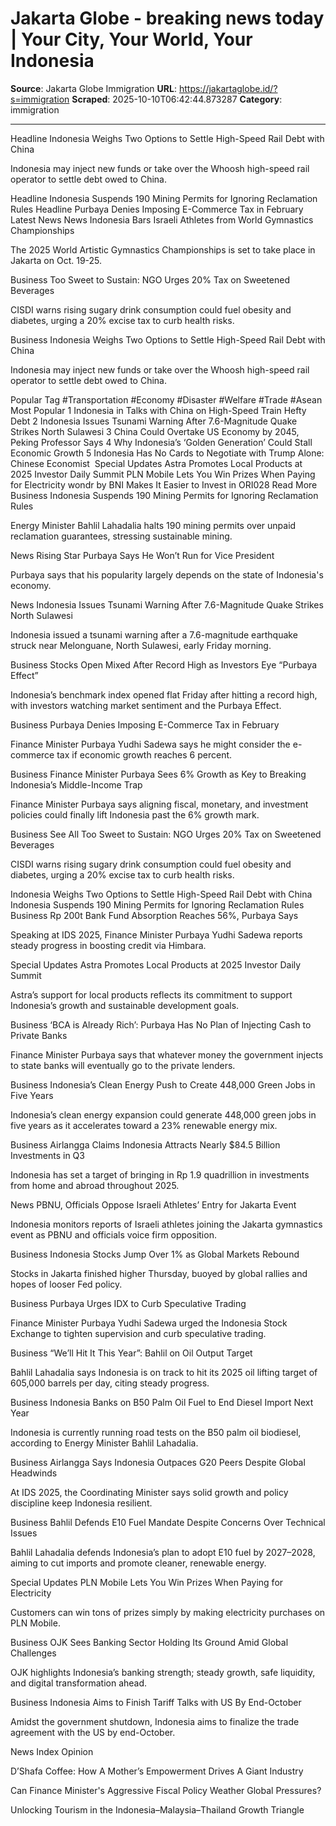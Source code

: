 # Jakarta Globe - breaking news today | Your City, Your World, Your Indonesia

**Source**: Jakarta Globe Immigration
**URL**: https://jakartaglobe.id/?s=immigration
**Scraped**: 2025-10-10T06:42:44.873287
**Category**: immigration

---

Headline
Indonesia Weighs Two Options to Settle High-Speed Rail Debt with China

Indonesia may inject new funds or take over the Whoosh high-speed rail operator to settle debt owed to China.

Headline
Indonesia Suspends 190 Mining Permits for Ignoring Reclamation Rules
Headline
Purbaya Denies Imposing E-Commerce Tax in February
Latest News
News
Indonesia Bars Israeli Athletes from World Gymnastics Championships

The 2025 World Artistic Gymnastics Championships is set to take place in Jakarta on Oct. 19-25.

Business
Too Sweet to Sustain: NGO Urges 20% Tax on Sweetened Beverages

CISDI warns rising sugary drink consumption could fuel obesity and diabetes, urging a 20% excise tax to curb health risks.

Business
Indonesia Weighs Two Options to Settle High-Speed Rail Debt with China

Indonesia may inject new funds or take over the Whoosh high-speed rail operator to settle debt owed to China.

Popular Tag
#Transportation #Economy #Disaster #Welfare #Trade #Asean
Most Popular
1
Indonesia in Talks with China on High-Speed Train Hefty Debt
2
Indonesia Issues Tsunami Warning After 7.6-Magnitude Quake Strikes North Sulawesi
3
China Could Overtake US Economy by 2045, Peking Professor Says
4
Why Indonesia’s ‘Golden Generation’ Could Stall Economic Growth
5
Indonesia Has No Cards to Negotiate with Trump Alone: Chinese Economist 
Special Updates
Astra Promotes Local Products at 2025 Investor Daily Summit
PLN Mobile Lets You Win Prizes When Paying for Electricity
wondr by BNI Makes It Easier to Invest in ORI028
Read More
Business
Indonesia Suspends 190 Mining Permits for Ignoring Reclamation Rules

Energy Minister Bahlil Lahadalia halts 190 mining permits over unpaid reclamation guarantees, stressing sustainable mining.

News
Rising Star Purbaya Says He Won’t Run for Vice President

Purbaya says that his popularity largely depends on the state of Indonesia's economy.

News
Indonesia Issues Tsunami Warning After 7.6-Magnitude Quake Strikes North Sulawesi

Indonesia issued a tsunami warning after a 7.6-magnitude earthquake struck near Melonguane, North Sulawesi, early Friday morning.

Business
Stocks Open Mixed After Record High as Investors Eye “Purbaya Effect”

Indonesia’s benchmark index opened flat Friday after hitting a record high, with investors watching market sentiment and the Purbaya Effect.

Business
Purbaya Denies Imposing E-Commerce Tax in February

Finance Minister Purbaya Yudhi Sadewa says he might consider the e-commerce tax if economic growth reaches 6 percent.

Business
Finance Minister Purbaya Sees 6% Growth as Key to Breaking Indonesia’s Middle-Income Trap

Finance Minister Purbaya says aligning fiscal, monetary, and investment policies could finally lift Indonesia past the 6% growth mark.

Business
See All
Too Sweet to Sustain: NGO Urges 20% Tax on Sweetened Beverages

CISDI warns rising sugary drink consumption could fuel obesity and diabetes, urging a 20% excise tax to curb health risks.

Indonesia Weighs Two Options to Settle High-Speed Rail Debt with China
Indonesia Suspends 190 Mining Permits for Ignoring Reclamation Rules
Business
Rp 200t Bank Fund Absorption Reaches 56%, Purbaya Says

Speaking at IDS 2025, Finance Minister Purbaya Yudhi Sadewa reports steady progress in boosting credit via Himbara.

Special Updates
Astra Promotes Local Products at 2025 Investor Daily Summit

Astra’s support for local products reflects its commitment to support Indonesia’s growth and sustainable development goals.

Business
‘BCA is Already Rich’: Purbaya Has No Plan of Injecting Cash to Private Banks

Finance Minister Purbaya says that whatever money the government injects to state banks will eventually go to the private lenders.

Business
Indonesia’s Clean Energy Push to Create 448,000 Green Jobs in Five Years

Indonesia’s clean energy expansion could generate 448,000 green jobs in five years as it accelerates toward a 23% renewable energy mix.

Business
Airlangga Claims Indonesia Attracts Nearly $84.5 Billion Investments in Q3

Indonesia has set a target of bringing in Rp 1.9 quadrillion in investments from home and abroad throughout 2025.

News
PBNU, Officials Oppose Israeli Athletes’ Entry for Jakarta Event

Indonesia monitors reports of Israeli athletes joining the Jakarta gymnastics event as PBNU and officials voice firm opposition.

Business
Indonesia Stocks Jump Over 1% as Global Markets Rebound

Stocks in Jakarta finished higher Thursday, buoyed by global rallies and hopes of looser Fed policy.

Business
Purbaya Urges IDX to Curb Speculative Trading

Finance Minister Purbaya Yudhi Sadewa urged the Indonesia Stock Exchange to tighten supervision and curb speculative trading.

Business
“We’ll Hit It This Year”: Bahlil on Oil Output Target

Bahlil Lahadalia says Indonesia is on track to hit its 2025 oil lifting target of 605,000 barrels per day, citing steady progress.

Business
Indonesia Banks on B50 Palm Oil Fuel to End Diesel Import Next Year

Indonesia is currently running road tests on the B50 palm oil biodiesel, according to Energy Minister Bahlil Lahadalia.

Business
Airlangga Says Indonesia Outpaces G20 Peers Despite Global Headwinds

At IDS 2025, the Coordinating Minister says solid growth and policy discipline keep Indonesia resilient.

Business
Bahlil Defends E10 Fuel Mandate Despite Concerns Over Technical Issues

Bahlil Lahadalia defends Indonesia’s plan to adopt E10 fuel by 2027–2028, aiming to cut imports and promote cleaner, renewable energy.

Special Updates
PLN Mobile Lets You Win Prizes When Paying for Electricity

Customers can win tons of prizes simply by making electricity purchases on PLN Mobile.

Business
OJK Sees Banking Sector Holding Its Ground Amid Global Challenges

OJK highlights Indonesia’s banking strength; steady growth, safe liquidity, and digital transformation ahead.

Business
Indonesia Aims to Finish Tariff Talks with US By End-October

Amidst the government shutdown, Indonesia aims to finalize the trade agreement with the US by end-October.

News Index
Opinion

D’Shafa Coffee: How A Mother’s Empowerment Drives A Giant Industry

Can Finance Minister's Aggressive Fiscal Policy Weather Global Pressures?

Unlocking Tourism in the Indonesia–Malaysia–Thailand Growth Triangle
